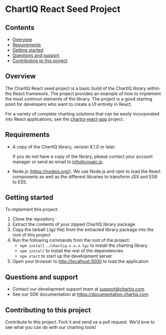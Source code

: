 # ChartIQ React Seed Project

## Contents

- [Overview](#overview)
- [Requirements](#requirements)
- [Getting started](#getting-started)
- [Questions and support](#questions-and-support)
- [Contributing to this project](#contributing-to-this-project)

## Overview

The ChartIQ React seed project is a basic build of the ChartIQ library within the React framework. The project provides an example of how to implement the most common elements of the library. The project is a good starting point for developers who want to create a UI entirely in React.

For a variety of complete charting solutions that can be easily incorporated into React applications, see the [chartiq-react-app](https://github.com/ChartIQ/chartiq-react-app) project.

## Requirements

- A copy of the ChartIQ library, version 8.1.0 or later.

  If you do not have a copy of the library, please contact your account manager or send an email to <info@cosaic.io>.

- Node.js (https://nodejs.org/). We use Node.js and npm to load the React components as well as the different libraries to transform JSX and ES6 to ES5.

## Getting started

To implement this project:

1. Clone the repository
2. Extract the contents of your zipped ChartIQ library package
3. Copy the tarball (.tgz file) from the extracted library package into the root of this project
4. Run the following commands from the root of the project:
    - `npm install ./chartiq-x.x.x.tgz` to install the charting library
    - `npm install` to install the rest of the dependencies
    - `npm start` to start up the development server
5. Open your browser to [http://localhost:3000](http://localhost:3000) to load the application

## Questions and support

- Contact our development support team at [support@chartiq.com](mailto:support@chartiq.com).
- See our SDK documentation at https://documentation.chartiq.com.

## Contributing to this project

Contribute to this project. Fork it and send us a pull request. We'd love to see what you can do with our charting tools!
